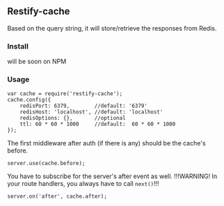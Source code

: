 Restify-cache
-------------
Based on the query string, it will store/retrieve the responses from Redis.

### Install ###

will be soon on NPM

### Usage ###

```
var cache = require('restify-cache');
cache.config({
    redisPort: 6379,        //default: '6379'
    redisHost: 'localhost', //default: 'localhost'
    redisOptions: {},       //optional
    ttl: 60 * 60 * 1000     //default:  60 * 60 * 1000
});
```

The first middleware after auth (if there is any) should be the cache's before.

```
server.use(cache.before);
```

You have to subscribe for the server's after event as well.
!!!WARNING! In your route handlers, you always have to call `next()`!!!

```
server.on('after', cache.after);
```